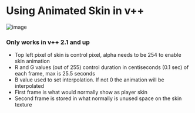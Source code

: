 # Using Animated Skin in v++

![image](https://user-images.githubusercontent.com/16228717/144767048-5218a7b7-e24e-4878-8593-8330b4f874e3.png)

### Only works in v++ 2.1 and up
- Top left pixel of skin is control pixel, alpha needs to be 254 to enable skin animation
- R and G values (out of 255) control duration in centiseconds (0.1 sec) of each frame, max is 25.5 seconds
- B value used to set interpolation. If not 0 the animation will be interpolated
- First frame is what would normally show as player skin
- Second frame is stored in what normally is unused space on the skin texture
